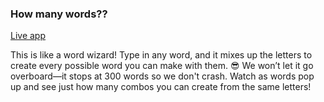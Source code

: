 ### How many words??

[Live app](https://anagram-omega.vercel.app/)

This is like a word wizard! Type in any word, and it mixes up the letters to create every possible word you can make with them. 😎 We won’t let it go overboard—it stops at 300 words so we don't crash. Watch as words pop up and see just how many combos you can create from the same letters!